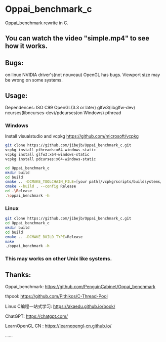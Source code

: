 # Oppai_benchmark_c

Oppai_benchmark rewrite in C.

## You can watch the video "simple.mp4" to see how it works.

## Bugs:
on linux NVIDIA driver's(not nouveau) OpenGL has bugs.
Viewport size may be wrong on some systems.

## Usage:


Dependences: ISO C99 OpenGL(3.3 or later) glfw3(libglfw-dev) ncurses(libncurses-dev)/pdcurses(on Windows) pthread

### Windows

Install visualstudio and vcpkg https://github.com/microsoft/vcpkg

```bash
git clone https://github.com/jibejb/Oppai_benchmark_c.git
vcpkg install pthreads:x64-windows-static
vcpkg install glfw3:x64-windows-static
vcpkg install pdcurses:x64-windows-static

cd Oppai_benchmark_c
mkdir build
cd build
cmake .. -DCMAKE_TOOLCHAIN_FILE=[your path]/vcpkg/scripts/buildsystems/vcpkg.cmake -DVCPKG_TARGET_TRIPLET=x64-windows-static
cmake --build . --config Release
cd .\Release
.\oppai_benchmark -h
```

### Linux

```bash
git clone https://github.com/jibejb/Oppai_benchmark_c.git
cd Oppai_benchmark_c
mkdir build
cd build
cmake .. -DCMAKE_BUILD_TYPE=Release
make
./oppai_benchmark -h
```

### This may works on other Unix like systems.


## Thanks:
Oppai_benchmark: https://github.com/PenguinCabinet/Oppai_benchmark

thpool: https://github.com/Pithikos/C-Thread-Pool

Linux C编程一站式学习: https://akaedu.github.io/book/

ChatGPT: https://chatgpt.com/

LearnOpenGL CN : https://learnopengl-cn.github.io/

......

